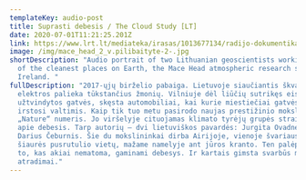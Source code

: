 ```yaml
---
templateKey: audio-post
title: Suprasti debesis / The Cloud Study [LT]
date: 2020-07-01T11:21:25.201Z
link: https://www.lrt.lt/mediateka/irasas/1013677134/radijo-dokumentika-suprasti-debesis
image: /img/mace_head_2_v.pilibaityte-2-.jpg
shortDescription: "Audio portrait of two Lithuanian geoscientists working in one
  of the cleanest places on Earth, the Mace Head atmospheric research station in
  Ireland. "
fullDescription: "2017-ųjų birželio pabaiga. Lietuvoje siaučiantis škvalas be
  elektros palieka tūkstančius žmonių. Vilniuje dėl liūčių sutrikęs eismas,
  užtvindytos gatvės, skęsta automobiliai, kai kurie miestiečiai gatvėse net
  irstosi valtimis. Kaip tik tuo metu pasirodo naujas prestižinio mokslo žurnalo
  „Nature“ numeris. Jo viršelyje cituojamas klimato tyrėjų grupės straipsnis
  apie debesis. Tarp autorių – dvi lietuviškos pavardės: Jurgita Ovadnevaitė ir
  Darius Čeburnis. Šie du mokslininkai dirba Airijoje, vienoje švariausių
  šiaurės pusrutulio vietų, mažame namelyje ant jūros kranto. Ten palėpėje iš
  to, kas akiai nematoma, gaminami debesys. Ir kartais gimsta svarbūs mokslo
  atradimai."
---
```

